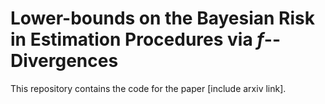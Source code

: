 # Lower-bounds on the Bayesian Risk in Estimation Procedures via $f$--Divergences

This repository contains the code for the paper [include arxiv link].
